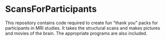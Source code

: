# ScansForParticipants
This repository contains code required to create fun "thank you" packs for participants in MRI studies. It takes the structural scans and makes pictures and movies of the brain. The appropriate programs are also included.
